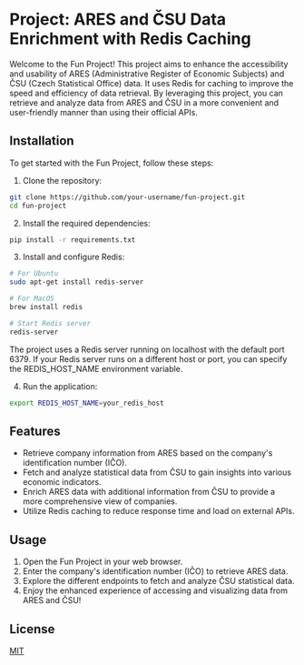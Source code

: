 # Project: ARES and ČSU Data Enrichment with Redis Caching

Welcome to the Fun Project! This project aims to enhance the accessibility and usability of ARES (Administrative Register of Economic Subjects) and ČSU (Czech Statistical Office) data. It uses Redis for caching to improve the speed and efficiency of data retrieval. By leveraging this project, you can retrieve and analyze data from ARES and ČSU in a more convenient and user-friendly manner than using their official APIs.

## Installation

To get started with the Fun Project, follow these steps:

1. Clone the repository:

```bash
git clone https://github.com/your-username/fun-project.git
cd fun-project
```
2. Install the required dependencies:

```bash
pip install -r requirements.txt

```
3. Install and configure Redis:

```bash
# For Ubuntu
sudo apt-get install redis-server

# For MacOS
brew install redis

# Start Redis server
redis-server

```
The project uses a Redis server running on localhost with the default port 6379. If your Redis server runs on a different host or port, you can specify the REDIS_HOST_NAME environment variable.

4. Run the application:
```bash
export REDIS_HOST_NAME=your_redis_host
```

## Features

- Retrieve company information from ARES based on the company's identification number (IČO).
- Fetch and analyze statistical data from ČSU to gain insights into various economic indicators.
- Enrich ARES data with additional information from ČSU to provide a more comprehensive view of companies.
- Utilize Redis caching to reduce response time and load on external APIs.


## Usage

1. Open the Fun Project in your web browser.
2. Enter the company's identification number (IČO) to retrieve ARES data.
3. Explore the different endpoints to fetch and analyze ČSU statistical data.
4. Enjoy the enhanced experience of accessing and visualizing data from ARES and ČSU!

## License

[MIT](https://choosealicense.com/licenses/mit/)